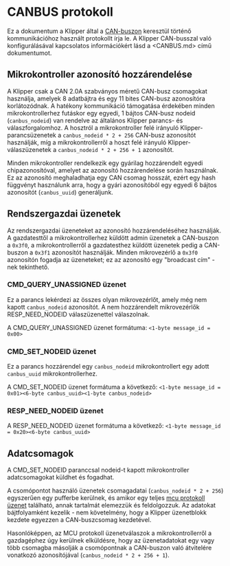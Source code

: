 # CANBUS protokoll

Ez a dokumentum a Klipper által a [CAN-buszon](https://en.wikipedia.org/wiki/CAN_bus) keresztül történő kommunikációhoz használt protokollt írja le. A Klipper CAN-busszal való konfigurálásával kapcsolatos információkért lásd a <CANBUS.md> című dokumentumot.

## Mikrokontroller azonosító hozzárendelése

A Klipper csak a CAN 2.0A szabványos méretű CAN-busz csomagokat használja, amelyek 8 adatbájtra és egy 11 bites CAN-busz azonosítóra korlátozódnak. A hatékony kommunikáció támogatása érdekében minden mikrokontrollerhez futáskor egy egyedi, 1 bájtos CAN-busz nodeid (`canbus_nodeid`) van rendelve az általános Klipper parancs- és válaszforgalomhoz. A hosztról a mikrokontroller felé irányuló Klipper-parancsüzenetek a `canbus_nodeid * 2 + 256` CAN-busz azonosítót használják, míg a mikrokontrollerről a hoszt felé irányuló Klipper-válaszüzenetek a `canbus_nodeid * 2 + 256 + 1` azonosítót.

Minden mikrokontroller rendelkezik egy gyárilag hozzárendelt egyedi chipazonosítóval, amelyet az azonosító hozzárendelése során használnak. Ez az azonosító meghaladhatja egy CAN csomag hosszát, ezért egy hash függvényt használunk arra, hogy a gyári azonosítóból egy egyedi 6 bájtos azonosítót (`canbus_uuid`) generáljunk.

## Rendszergazdai üzenetek

Az rendszergazdai üzeneteket az azonosító hozzárendeléséhez használják. A gazdatesttől a mikrokontrollerhez küldött admin üzenetek a CAN-buszon a `0x3f0`, a mikrokontrollerről a gazdatesthez küldött üzenetek pedig a CAN-buszon a `0x3f1` azonosítót használják. Minden mikrovezérlő a `0x3f0` azonosítón fogadja az üzeneteket; ez az azonosító egy "broadcast cím" -nek tekinthető.

### CMD_QUERY_UNASSIGNED üzenet

Ez a parancs lekérdezi az összes olyan mikrovezérlőt, amely még nem kapott `canbus_nodeid` azonosítót. A nem hozzárendelt mikrovezérlők RESP_NEED_NODEID válaszüzenettel válaszolnak.

A CMD_QUERY_UNASSIGNED üzenet formátuma: `<1-byte message_id = 0x00>`

### CMD_SET_NODEID üzenet

Ez a parancs hozzárendel egy `canbus_nodeid` mikrokontrollert egy adott `canbus_uuid` mikrokontrollerhez.

A CMD_SET_NODEID üzenet formátuma a következő: `<1-byte message_id = 0x01><6-byte canbus_uuid><1-byte canbus_nodeid>`

### RESP_NEED_NODEID üzenet

A RESP_NEED_NODEID üzenet formátuma a következő: `<1-byte message_id = 0x20><6-byte canbus_uuid>`

## Adatcsomagok

A CMD_SET_NODEID paranccsal nodeid-t kapott mikrokontroller adatcsomagokat küldhet és fogadhat.

A csomópontot használó üzenetek csomagadatai (`canbus_nodeid * 2 + 256`) egyszerűen egy pufferbe kerülnek, és amikor egy teljes [mcu protokoll üzenet](Protocol.md) található, annak tartalmát elemezzük és feldolgozzuk. Az adatokat bájtfolyamként kezelik - nem követelmény, hogy a Klipper üzenetblokk kezdete egyezzen a CAN-buszcsomag kezdetével.

Hasonlóképpen, az MCU protokoll üzenetválaszok a mikrokontrollerről a gazdagéphez úgy kerülnek elküldésre, hogy az üzenetadatokat egy vagy több csomagba másolják a csomópontnak a CAN-buszon való átvitelére vonatkozó azonosítójával (`canbus_nodeid * 2 + 256 + 1`).
